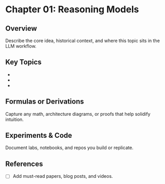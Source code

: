# Chapter 01: Reasoning Models

## Overview
Describe the core idea, historical context, and where this topic sits in the LLM workflow.

## Key Topics
- 
- 
- 

## Formulas or Derivations
Capture any math, architecture diagrams, or proofs that help solidify intuition.

## Experiments & Code
Document labs, notebooks, and repos you build or replicate.

## References
- [ ] Add must-read papers, blog posts, and videos.
